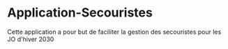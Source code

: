 # Application-Secouristes
Cette application a pour but de faciliter la gestion des secouristes pour les JO d'hiver 2030
